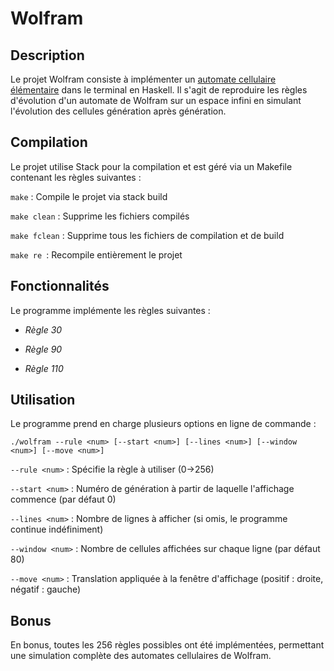 # Wolfram

## Description

Le projet Wolfram consiste à implémenter un [automate cellulaire élémentaire](https://en.wikipedia.org/wiki/Elementary_cellular_automaton) dans le terminal en Haskell. Il s'agit de reproduire les règles d'évolution d'un automate de Wolfram sur un espace infini en simulant l'évolution des cellules génération après génération.

## Compilation

Le projet utilise Stack pour la compilation et est géré via un Makefile contenant les règles suivantes :

```make``` : Compile le projet via stack build

```make clean``` : Supprime les fichiers compilés

```make fclean``` : Supprime tous les fichiers de compilation et de build

```make re ```: Recompile entièrement le projet

## Fonctionnalités

Le programme implémente les règles suivantes :

- *Règle 30*

- *Règle 90*

- *Règle 110*

## Utilisation

Le programme prend en charge plusieurs options en ligne de commande :

```./wolfram --rule <num> [--start <num>] [--lines <num>] [--window <num>] [--move <num>]```


```--rule <num>``` : Spécifie la règle à utiliser (0->256)

```--start <num>``` : Numéro de génération à partir de laquelle l'affichage commence (par défaut 0)

```--lines <num>``` : Nombre de lignes à afficher (si omis, le programme continue indéfiniment)

```--window <num>``` : Nombre de cellules affichées sur chaque ligne (par défaut 80)

```--move <num>``` : Translation appliquée à la fenêtre d'affichage (positif : droite, négatif : gauche)

## Bonus

En bonus, toutes les 256 règles possibles ont été implémentées, permettant une simulation complète des automates cellulaires de Wolfram.
